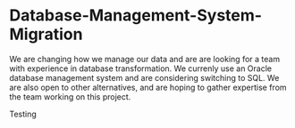 # Database-Management-System-Migration
We are changing how we manage our data and are are looking for a team with experience in database transformation. We currenly use an Oracle database management system and are considering switching to SQL. We are also open to other alternatives, and are hoping to gather expertise from the team working on this project.

Testing
